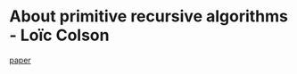 # About primitive recursive algorithms - Loïc Colson

[paper](https://www.sciencedirect.com/science/article/pii/0304397591900395)